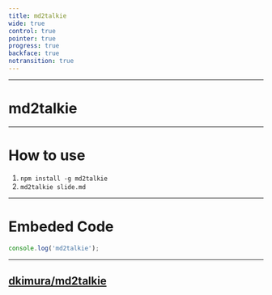 ```yaml
---
title: md2talkie
wide: true
control: true
pointer: true
progress: true
backface: true
notransition: true
---
```


-----

# md2talkie

-----

# How to use

1. `npm install -g md2talkie`
2. `md2talkie slide.md`

-----

# Embeded Code

```js
console.log('md2talkie');
```

-----

## [dkimura/md2talkie]()
